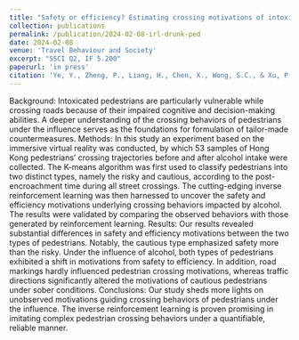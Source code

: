 ```yaml
---
title: "Safety or efficiency? Estimating crossing motivations of intoxicated pedestrians by leveraging the inverse reinforcement learning"
collection: publications
permalink: /publication/2024-02-08-irl-drunk-ped
date: 2024-02-08
venue: 'Travel Behaviour and Society'
excerpt: "SSCI Q2, IF 5.200"
paperurl: 'in press'
citation: 'Ye, Y., Zheng, P., Liang, H., Chen, X., Wong, S.C., & Xu, P.* (2024). &quot;Safety or efficiency? Estimating crossing motivations of intoxicated pedestrians by leveraging the inverse reinforcement learning; <i>Travel Behaviour and Society</i>, in press.'
---
```

Background: Intoxicated pedestrians are particularly vulnerable while crossing roads because of their impaired cognitive and decision-making abilities. A deeper understanding of the crossing behaviors of pedestrians under the influence serves as the foundations for formulation of tailor-made countermeasures. 
Methods: In this study an experiment based on the immersive virtual reality was conducted, by which 53 samples of Hong Kong pedestrians’ crossing trajectories before and after alcohol intake were collected. The K-means algorithm was first used to classify pedestrians into two distinct types, namely the risky and cautious, according to the post-encroachment time during all street crossings. The cutting-edging inverse reinforcement learning was then harnessed to uncover the safety and efficiency motivations underlying crossing behaviors impacted by alcohol. The results were validated by comparing the observed behaviors with those generated by reinforcement learning.
Results: Our results revealed substantial differences in safety and efficiency motivations between the two types of pedestrians. Notably, the cautious type emphasized safety more than the risky. Under the influence of alcohol, both types of pedestrians exhibited a shift in motivations from safety to efficiency. In addition, road markings hardly influenced pedestrian crossing motivations, whereas traffic directions significantly altered the motivations of cautious pedestrians under sober conditions. 
Conclusions: Our study sheds more lights on unobserved motivations guiding crossing behaviors of pedestrians under the influence. The inverse reinforcement learning is proven promising in imitating complex pedestrian crossing behaviors under a quantifiable, reliable manner. 
